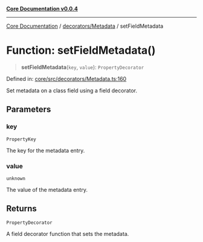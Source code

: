 [**Core Documentation v0.0.4**](../../../README.md)

***

[Core Documentation](../../../modules.md) / [decorators/Metadata](../README.md) / setFieldMetadata

# Function: setFieldMetadata()

> **setFieldMetadata**(`key`, `value`): `PropertyDecorator`

Defined in: [core/src/decorators/Metadata.ts:160](https://github.com/stonemjs/core/blob/d2167ff53d508d3a75c05f0cf962180518d3e061/src/decorators/Metadata.ts#L160)

Set metadata on a class field using a field decorator.

## Parameters

### key

`PropertyKey`

The key for the metadata entry.

### value

`unknown`

The value of the metadata entry.

## Returns

`PropertyDecorator`

A field decorator function that sets the metadata.
